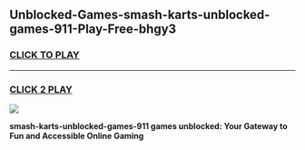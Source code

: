 
## Unblocked-Games-smash-karts-unblocked-games-911-Play-Free-bhgy3
<h3>
<a href="https://premium76.site?title=smash-karts-unblocked-games-911&ref=10A">CLICK TO PLAY</a></h3>
<hr>

<h3>
<a href="https://premium76.site?title=smash-karts-unblocked-games-911&ref=10A">CLICK 2 PLAY</a>
  
</h3>

<a href="https://premium76.site?title=smash-karts-unblocked-games-911&ref=10A"><img src="https://clearcache.store/games.png"></a>


**smash-karts-unblocked-games-911 games unblocked: Your Gateway to Fun and Accessible Online Gaming**

